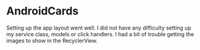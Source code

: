 # AndroidCards
Setting up the app layout went well. 
I did not have any difficulty setting up my service class, models or click handlers. 
I had a bit of trouble getting the images to show in the RecyclerView. 
